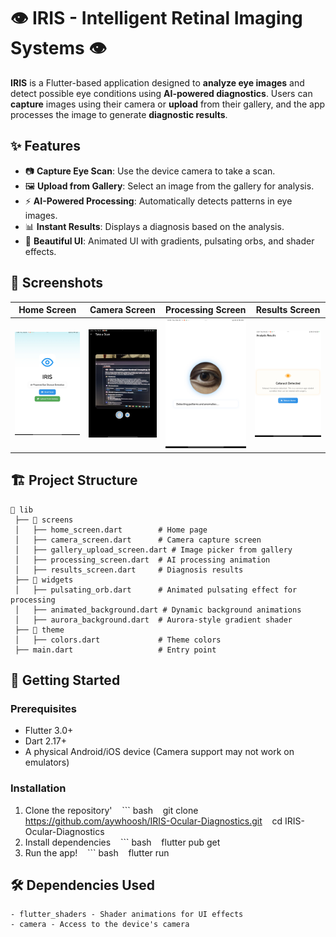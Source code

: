 # 👁️ IRIS - Intelligent Retinal Imaging Systems 👁️
**IRIS** is a Flutter-based application designed to **analyze eye images** and detect possible eye conditions using **AI-powered diagnostics**. Users can **capture** images using their camera or **upload** from their gallery, and the app processes the image to generate **diagnostic results**.

## ✨ Features

- 📷 **Capture Eye Scan**: Use the device camera to take a scan.
- 🖼️ **Upload from Gallery**: Select an image from the gallery for analysis.
- ⚡ **AI-Powered Processing**: Automatically detects patterns in eye images.
- 📊 **Instant Results**: Displays a diagnosis based on the analysis.
- 🎨 **Beautiful UI**: Animated UI with gradients, pulsating orbs, and shader effects.

## 📱 Screenshots

| Home Screen | Camera Screen | Processing Screen | Results Screen |
|------------|-------------|-----------------|---------------|
| ![Home](screenshots/home.png) | ![Camera](screenshots/camera.png) | ![Processing](screenshots/processing.png) | ![Results](screenshots/results.png) |

## 🏗️ Project Structure

```plaintext
📂 lib
 ├── 📂 screens
 │   ├── home_screen.dart        # Home page
 │   ├── camera_screen.dart      # Camera capture screen
 │   ├── gallery_upload_screen.dart # Image picker from gallery
 │   ├── processing_screen.dart  # AI processing animation
 │   ├── results_screen.dart     # Diagnosis results
 ├── 📂 widgets
 │   ├── pulsating_orb.dart      # Animated pulsating effect for processing
 │   ├── animated_background.dart # Dynamic background animations
 │   ├── aurora_background.dart  # Aurora-style gradient shader
 ├── 📂 theme
 │   ├── colors.dart             # Theme colors
 ├── main.dart                   # Entry point
```

## 🚀 Getting Started
### Prerequisites
- Flutter 3.0+
- Dart 2.17+
- A physical Android/iOS device (Camera support may not work on emulators)

### Installation
1. Clone the repository'
   ``` bash
   git clone https://github.com/aywhoosh/IRIS-Ocular-Diagnostics.git
   cd IRIS-Ocular-Diagnostics
2. Install dependencies
   ``` bash
   flutter pub get
3. Run the app!
   ``` bash
   flutter run

## 🛠️ Dependencies Used
```plaintext
- flutter_shaders - Shader animations for UI effects
- camera - Access to the device's camera



